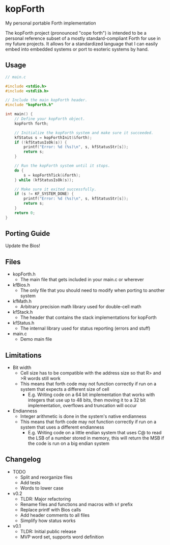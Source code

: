 # kopForth
My personal portable Forth implementation

The kopForth project (pronounced "cope forth") is intended to be a personal reference subset of a mostly standard-compliant Forth for use in my future projects. It allows for a standardized language that I can easily embed into embedded systems or port to esoteric systems by hand.

## Usage

```c
// main.c

#include <stdio.h>
#include <stdlib.h>

// Include the main kopForth header.
#include "kopForth.h"

int main() {
    // Define your kopForth object.
    kopForth forth;

    // Initialize the kopForth system and make sure it succeeded.
    kfStatus s = kopForthInit(&forth);
    if (!kfStatusIsOk(s)) {
        printf("Error: %d (%s)\n", s, kfStatusStr[s]);
        return s;
    }

    // Run the kopForth system until it stops.
    do {
        s = kopForthTick(&forth);
    } while (kfStatusIsOk(s));

    // Make sure it exited successfully.
    if (s != KF_SYSTEM_DONE) {
        printf("Error: %d (%s)\n", s, kfStatusStr[s]);
        return s;
    }
    return 0;
}
```

## Porting Guide

Update the Bios!

## Files

 - kopForth.h
   - The main file that gets included in your main.c or wherever
 - kfBios.h
   - The only file that you should need to modify when porting to another system
 - kfMath.h
   - Arbitrary precision math library used for double-cell math
 - kfStack.h
   - The header that contains the stack implementations for kopForth
 - kfStatus.h
   - The internal library used for status reporting (errors and stuff)
 - main.c
   - Demo main file

## Limitations

 - Bit width
   - Cell size has to be compatible with the address size so that R> and >R words still work
   - This means that forth code may not function correctly if run on a system that expects a different size of cell
     - E.g. Writing code on a 64 bit implementation that works with integers that use up to 48 bits, then moving it to a 32 bit implementation, overflows and truncation will occur
 - Endianness
   - Integer arithmetic is done in the system's native endianness
   - This means that forth code may not function correctly if run on a system that uses a different endianness
     - E.g. Writing code on a little endian system that uses C@ to read the LSB of a number stored in memory, this will return the MSB if the code is run on a big endian system

## Changelog

 - TODO
   - Split and reorganize files
   - Add tests
   - Words to lower case
 - v0.2
   - TLDR: Major refactoring
   - Rename files and functions and macros with `kf` prefix
   - Replace printf with Bios calls
   - Add header comments to all files
   - Simplify how status works
 - v0.1
   - TLDR: Initial public release
   - MVP word set, supports word definition
